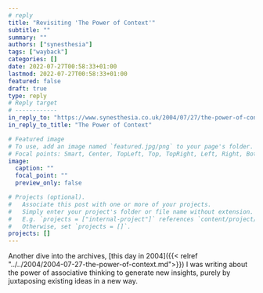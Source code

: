 ```yaml
---
# reply
title: "Revisiting 'The Power of Context'"
subtitle: ""
summary: ""
authors: ["synesthesia"]
tags: ["wayback"]
categories: []
date: 2022-07-27T00:58:33+01:00
lastmod: 2022-07-27T00:58:33+01:00
featured: false
draft: true
type: reply
# Reply target
# ------------
in_reply_to: "https://www.synesthesia.co.uk/2004/07/27/the-power-of-context/"
in_reply_to_title: "The Power of Context"

# Featured image
# To use, add an image named `featured.jpg/png` to your page's folder.
# Focal points: Smart, Center, TopLeft, Top, TopRight, Left, Right, BottomLeft, Bottom, BottomRight.
image:
  caption: ""
  focal_point: ""
  preview_only: false

# Projects (optional).
#   Associate this post with one or more of your projects.
#   Simply enter your project's folder or file name without extension.
#   E.g. `projects = ["internal-project"]` references `content/project/deep-learning/index.md`.
#   Otherwise, set `projects = []`.
projects: []
---
```

Another dive into the archives, [this day in 2004]({{< relref "../../2004/2004-07-27-the-power-of-context.md">}}) I was writing about the power of associative thinking to generate new insights, purely by juxtaposing existing ideas in a new way.


